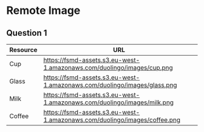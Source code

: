 # Remote Image

## Question 1

|Resource | URL |
|---------|-----|
|Cup      | https://fsmd-assets.s3.eu-west-1.amazonaws.com/duolingo/images/cup.png 
|Glass    | https://fsmd-assets.s3.eu-west-1.amazonaws.com/duolingo/images/glass.png |
|Milk     | https://fsmd-assets.s3.eu-west-1.amazonaws.com/duolingo/images/milk.png |
|Coffee   | https://fsmd-assets.s3.eu-west-1.amazonaws.com/duolingo/images/coffee.png